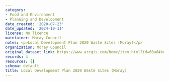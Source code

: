```yaml
---
category:
- Food and Environment
- Planning and Development
date_created: '2020-07-23'
date_updated: '2024-10-11'
license: No licence
maintainer: Moray Council
notes: <p>Local Development Plan 2020 Waste Sites (Moray)</p>
organization: Moray Council
original_dataset_link: https://www.arcgis.com/home/item.html?id=60a64be6443046ce8ce4c2fe628f2c37
records: 4
resources: []
schema: default
title: Local Development Plan 2020 Waste Sites (Moray)
---
```

